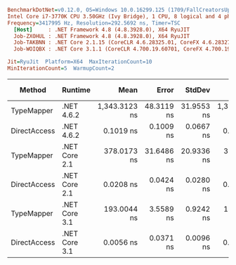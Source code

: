 ``` ini

BenchmarkDotNet=v0.12.0, OS=Windows 10.0.16299.125 (1709/FallCreatorsUpdate/Redstone3)
Intel Core i7-3770K CPU 3.50GHz (Ivy Bridge), 1 CPU, 8 logical and 4 physical cores
Frequency=3417995 Hz, Resolution=292.5692 ns, Timer=TSC
  [Host]     : .NET Framework 4.8 (4.8.3928.0), X64 RyuJIT
  Job-ZXOHUL : .NET Framework 4.8 (4.8.3928.0), X64 RyuJIT
  Job-TAKBNN : .NET Core 2.1.15 (CoreCLR 4.6.28325.01, CoreFX 4.6.28327.02), X64 RyuJIT
  Job-WOIQBX : .NET Core 3.1.1 (CoreCLR 4.700.19.60701, CoreFX 4.700.19.60801), X64 RyuJIT

Jit=RyuJit  Platform=X64  MaxIterationCount=10  
MinIterationCount=5  WarmupCount=2  

```
|       Method |       Runtime |          Mean |      Error |     StdDev |        Median |     Ratio |   RatioSD |  Gen 0 | Gen 1 | Gen 2 | Allocated |
|------------- |-------------- |--------------:|-----------:|-----------:|--------------:|----------:|----------:|-------:|------:|------:|----------:|
|   TypeMapper |    .NET 4.6.2 | 1,343.3123 ns | 48.3119 ns | 31.9553 ns | 1,345.6744 ns | 44,675.75 | 87,754.65 | 0.0534 |     - |     - |     225 B |
| DirectAccess |    .NET 4.6.2 |     0.1019 ns |  0.1009 ns |  0.0667 ns |     0.0962 ns |      1.00 |      0.00 |      - |     - |     - |         - |
|   TypeMapper | .NET Core 2.1 |   378.0173 ns | 31.6486 ns | 20.9336 ns |   369.5413 ns | 12,308.05 | 23,946.42 | 0.0114 |     - |     - |      48 B |
| DirectAccess | .NET Core 2.1 |     0.0208 ns |  0.0424 ns |  0.0280 ns |     0.0079 ns |      0.85 |      1.45 |      - |     - |     - |         - |
|   TypeMapper | .NET Core 3.1 |   193.0044 ns |  3.5589 ns |  0.9242 ns |   193.3275 ns | 11,166.47 | 17,144.81 | 0.0114 |     - |     - |      48 B |
| DirectAccess | .NET Core 3.1 |     0.0056 ns |  0.0371 ns |  0.0096 ns |     0.0010 ns |      0.08 |      0.07 |      - |     - |     - |         - |
